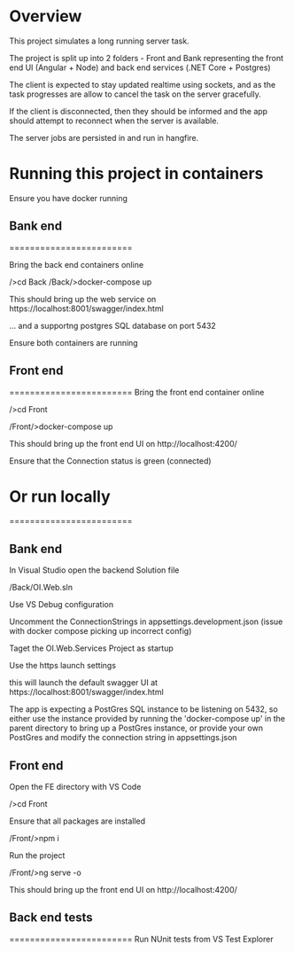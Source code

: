 
Overview
========================

This project simulates a long running server task.

The project is split up into 2 folders - Front and Bank representing the front end UI (Angular + Node) and back end services (.NET Core + Postgres)

The client is expected to stay updated realtime using sockets, and as the task progresses are allow to cancel the task on the server gracefully.

If the client is disconnected, then they should be informed and the app should attempt to reconnect when the server is available.

The server jobs are persisted in and run in hangfire. 


# Running this project in containers

Ensure you have docker running 


## Bank end
========================

Bring the back end containers online


<Project Root>/>cd Back
<Project Root>/Back/>docker-compose up

This should bring up the web service on 
https://localhost:8001/swagger/index.html

... and a supportng postgres SQL database on
port 5432


Ensure both containers are running


## Front end

========================
Bring the front end container online


<Project Root>/>cd Front

<Project Root>/Front/>docker-compose up

This should bring up the front end UI on
http://localhost:4200/

Ensure that the Connection status is green (connected)


# Or run locally

========================

## Bank end

In Visual Studio open the backend Solution file

/Back/OI.Web.sln

Use VS Debug configuration

Uncomment the ConnectionStrings in appsettings.development.json (issue with docker compose picking up incorrect config)

Taget the OI.Web.Services Project as startup

Use the https launch settings

this will launch the default swagger UI at
https://localhost:8001/swagger/index.html

The app is expecting a PostGres SQL instance to be listening on 5432, so either
use the instance provided by running the 'docker-compose up' in the parent directory to bring up
a PostGres instance, or provide your own PostGres and modify the connection string in
appsettings.json

## Front end

Open the FE directory with VS Code

<Project Root>/>cd Front

Ensure that all packages are installed

<Project Root>/Front/>npm i

Run the project

<Project Root>/Front/>ng serve -o

This should bring up the front end UI on
http://localhost:4200/


## Back end tests
========================
Run NUnit tests from VS Test Explorer




